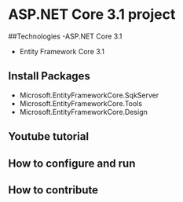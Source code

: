 # ASP.NET Core 3.1 project
##Technologies
-ASP.NET Core 3.1
- Entity Framework Core 3.1
## Install Packages
- Microsoft.EntityFrameworkCore.SqkServer
- Microsoft.EntityFrameworkCore.Tools
- Microsoft.EntityFrameworkCore.Design
## Youtube tutorial
## How to configure and run
## How to contribute